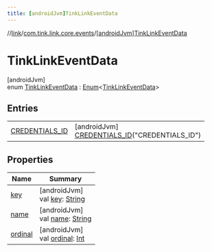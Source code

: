 ```yaml
---
title: [androidJvm]TinkLinkEventData
---
```

//[link](../../../index.html)/[com.tink.link.core.events](../index.html)/[[androidJvm]TinkLinkEventData](index.html)



# TinkLinkEventData



[androidJvm]\
enum [TinkLinkEventData](index.html) : [Enum](https://kotlinlang.org/api/latest/jvm/stdlib/kotlin/-enum/index.html)&lt;[TinkLinkEventData](index.html)&gt;



## Entries


| | |
|---|---|
| [CREDENTIALS_ID](-c-r-e-d-e-n-t-i-a-l-s_-i-d/index.html) | [androidJvm]<br>[CREDENTIALS_ID](-c-r-e-d-e-n-t-i-a-l-s_-i-d/index.html)(&quot;CREDENTIALS_ID&quot;) |


## Properties


| Name | Summary |
|---|---|
| [key](key.html) | [androidJvm]<br>val [key](key.html): [String](https://kotlinlang.org/api/latest/jvm/stdlib/kotlin/-string/index.html) |
| [name](-c-r-e-d-e-n-t-i-a-l-s_-i-d/index.html#-372974862%2FProperties%2F-812656150) | [androidJvm]<br>val [name](-c-r-e-d-e-n-t-i-a-l-s_-i-d/index.html#-372974862%2FProperties%2F-812656150): [String](https://kotlinlang.org/api/latest/jvm/stdlib/kotlin/-string/index.html) |
| [ordinal](-c-r-e-d-e-n-t-i-a-l-s_-i-d/index.html#-739389684%2FProperties%2F-812656150) | [androidJvm]<br>val [ordinal](-c-r-e-d-e-n-t-i-a-l-s_-i-d/index.html#-739389684%2FProperties%2F-812656150): [Int](https://kotlinlang.org/api/latest/jvm/stdlib/kotlin/-int/index.html) |

